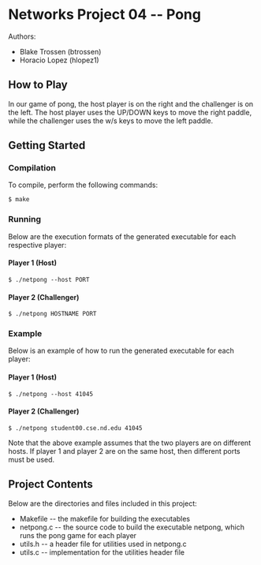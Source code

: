 # Networks Project 04 -- Pong

Authors:
* Blake Trossen (btrossen)
* Horacio Lopez (hlopez1)

## How to Play
In our game of pong, the host player is on the right and the challenger is on
the left. The host player uses the UP/DOWN keys to move the right paddle, while
the challenger uses the w/s keys to move the left paddle.

## Getting Started
### Compilation
To compile, perform the following commands:
```
$ make
```

### Running
Below are the execution formats of the generated executable for each respective player:
#### Player 1 (Host)
```
$ ./netpong --host PORT
```
#### Player 2 (Challenger)
```
$ ./netpong HOSTNAME PORT
```

### Example
Below is an example of how to run the generated executable for each player:
#### Player 1 (Host)
```
$ ./netpong --host 41045
```
#### Player 2 (Challenger)
```
$ ./netpong student00.cse.nd.edu 41045
```
Note that the above example assumes that the two players are on different hosts. If player 1 and player 2 are on the same host, then different ports must be used.

## Project Contents
Below are the directories and files included in this project:
  * Makefile     -- the makefile for building the executables
  * netpong.c    -- the source code to build the executable netpong, which runs the pong game for each player
  * utils.h      -- a header file for utilities used in netpong.c
  * utils.c      -- implementation for the utilities header file
